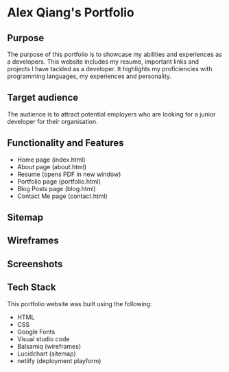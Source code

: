 # Alex Qiang's Portfolio

## Purpose
The purpose of this portfolio is to showcase my abilities and experiences as a developers. This website includes my resume, important links and projects I have tackled as a developer. It highlights my proficiencies with programming languages, my experiences and personality.

## Target audience
The audience is to attract potential employers  who are looking for a junior developer for their organisation.

## Functionality and Features

- Home page (index.html)
- About page (about.html)
- Resume (opens PDF in new window)
- Portfolio page (portfolio.html)
- Blog Posts page (blog.html)
- Contact Me page (contact.html)

## Sitemap

## Wireframes

## Screenshots

## Tech Stack
This portfolio website was built using the following:

 - HTML
 - CSS
 - Google Fonts
 - Visual studio code
 - Balsamiq (wireframes)
 - Lucidchart (sitemap)
 - netlify (deployment playform)
